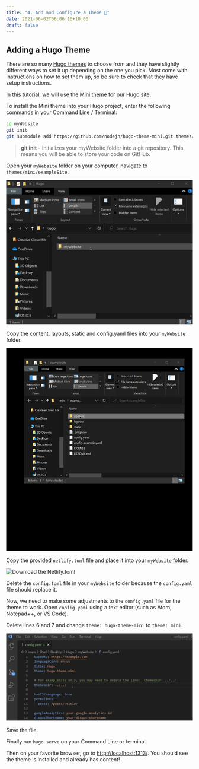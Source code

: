 ```yaml
---
title: "4. Add and Configure a Theme 🎨"
date: 2021-06-02T06:06:16+10:00
draft: false
---
```


## Adding a Hugo Theme

There are so many [Hugo themes](https://themes.gohugo.io/) to choose from and they have slightly different ways to set it up depending on the one you pick. Most come with instructions on how to set them up, so be sure to check that they have setup instructions.

In this tutorial, we will use the [Mini theme](https://themes.gohugo.io/hugo-theme-cactus-plus/) for our Hugo site. 

To install the Mini theme into your Hugo project, enter the following commands in your Command Line / Terminal:

```bash
cd myWebsite
git init
git submodule add https://github.com/nodejh/hugo-theme-mini.git themes/mini
```

> **git init** - Initializes your myWebsite folder into a git repository. This means you will be able to store your code  on GitHub.

Open your `myWebsite` folder on your computer, navigate to `themes/mini/exampleSite`.

![Alt Text](https://github.com/khandren/hugo-tutorials/blob/blog/static/images/3/miniThemes.gif?raw=true)

Copy the content, layouts, static and config.yaml files into your `myWebsite` folder.

![Alt Text](https://github.com/khandren/hugo-tutorials/blob/blog/static/images/3/copyContentsLayoutsStaticConfig.gif?raw=true)


Copy the provided `netlify.toml` file and place it into your `myWebsite` folder.

![Download the Netlify.toml](path)

Delete the `config.toml` file in your `myWebsite` folder because the `config.yaml` file should replace it.

Now, we need to make some adjustments to the `config.yaml` file for the theme to work. Open `config.yaml` using a text editor (such as Atom, Notepad++, or VS Code).

Delete lines 6 and 7 and change `theme: hugo-theme-mini` to `theme: mini`.

![Alt Text](https://github.com/khandren/hugo-tutorials/blob/blog/static/images/3/configYaml.gif?raw=true)

Save the file.

Finally run `hugo serve` on your Command Line or terminal. 

Then on your favorite browser, go to [http://localhost:1313/](http://localhost:1313/). You should see the theme is installed and already has content!
